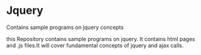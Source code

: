 # Jquery
Contains sample programs on jquery concepts

this Repository contains sample programs on jquery.
It contains html pages and .js files.It will cover 
fundamental concepts of jquery and ajax calls.

